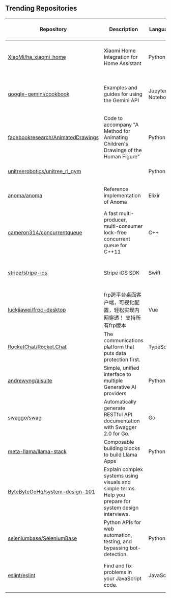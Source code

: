 ## Trending Repositories

| Repository | Description | Language | Stars | Forks | Built By | Current Period Stars |
|------------|-------------|----------|-------|-------|----------|---------------------|
| [XiaoMi/ha_xiaomi_home](https://github.com/XiaoMi/ha_xiaomi_home) | Xiaomi Home Integration for Home Assistant | Python | 8992 | 348 | [topsworld](https://github.com/topsworld), [SusanPhevos](https://github.com/SusanPhevos), [CodeMakerLi](https://github.com/CodeMakerLi), [hudsonbrendon](https://github.com/hudsonbrendon), [knoop7](https://github.com/knoop7) | 3078 |
| [google-gemini/cookbook](https://github.com/google-gemini/cookbook) | Examples and guides for using the Gemini API | Jupyter Notebook | 8546 | 1036 | [MarkDaoust](https://github.com/MarkDaoust), [markmcd](https://github.com/markmcd), [random-forests](https://github.com/random-forests), [shilpakancharla](https://github.com/shilpakancharla), [Giom-V](https://github.com/Giom-V) | 309 |
| [facebookresearch/AnimatedDrawings](https://github.com/facebookresearch/AnimatedDrawings) | Code to accompany "A Method for Animating Children's Drawings of the Human Figure" | Python | 11214 | 975 | [hjessmith](https://github.com/hjessmith), [sahirgomez1](https://github.com/sahirgomez1), [pringshia](https://github.com/pringshia), [hossinasaadi](https://github.com/hossinasaadi), [yihleego](https://github.com/yihleego) | 295 |
| [unitreerobotics/unitree_rl_gym](https://github.com/unitreerobotics/unitree_rl_gym) |  | Python | 735 | 118 | [craipy-hub](https://github.com/craipy-hub), [cyoahs](https://github.com/cyoahs), [brook-bee](https://github.com/brook-bee) | 124 |
| [anoma/anoma](https://github.com/anoma/anoma) | Reference implementation of Anoma | Elixir | 7645 | 409 | [mariari](https://github.com/mariari), [juped](https://github.com/juped), [agureev](https://github.com/agureev), [karbyshev](https://github.com/karbyshev), [m1dnight](https://github.com/m1dnight) | 2860 |
| [cameron314/concurrentqueue](https://github.com/cameron314/concurrentqueue) | A fast multi-producer, multi-consumer lock-free concurrent queue for C++11 | C++ | 10243 | 1707 | [cameron314](https://github.com/cameron314), [zerodefect](https://github.com/zerodefect), [kevin-verdazo](https://github.com/kevin-verdazo), [n-zer](https://github.com/n-zer), [pfeatherstone](https://github.com/pfeatherstone) | 29 |
| [stripe/stripe-ios](https://github.com/stripe/stripe-ios) | Stripe iOS SDK | Swift | 2259 | 1002 | [jack-stripe](https://github.com/jack-stripe), [yuki-stripe](https://github.com/yuki-stripe), [davidme-stripe](https://github.com/davidme-stripe), [bg-stripe](https://github.com/bg-stripe), [kgaidis-stripe](https://github.com/kgaidis-stripe) | 62 |
| [luckjiawei/frpc-desktop](https://github.com/luckjiawei/frpc-desktop) | frp跨平台桌面客户端，可视化配置，轻松实现内网穿透！ 支持所有frp版本 | Vue | 3336 | 222 | [luckjiawei](https://github.com/luckjiawei), [forestxieCode](https://github.com/forestxieCode) | 87 |
| [RocketChat/Rocket.Chat](https://github.com/RocketChat/Rocket.Chat) | The communications platform that puts data protection first. | TypeScript | 41359 | 10894 | [engelgabriel](https://github.com/engelgabriel), [sampaiodiego](https://github.com/sampaiodiego), [rodrigok](https://github.com/rodrigok), [ggazzo](https://github.com/ggazzo), [MartinSchoeler](https://github.com/MartinSchoeler) | 134 |
| [andrewyng/aisuite](https://github.com/andrewyng/aisuite) | Simple, unified interface to multiple Generative AI providers | Python | 8816 | 778 | [ksolo](https://github.com/ksolo), [standsleeping](https://github.com/standsleeping), [rohitprasad15](https://github.com/rohitprasad15), [jeffxtang](https://github.com/jeffxtang), [andrewyng](https://github.com/andrewyng) | 157 |
| [swaggo/swag](https://github.com/swaggo/swag) | Automatically generate RESTful API documentation with Swagger 2.0 for Go. | Go | 10953 | 1211 | [easonlin404](https://github.com/easonlin404), [ubogdan](https://github.com/ubogdan), [sdghchj](https://github.com/sdghchj), [pei0804](https://github.com/pei0804) | 8 |
| [meta-llama/llama-stack](https://github.com/meta-llama/llama-stack) | Composable building blocks to build Llama Apps | Python | 5287 | 669 | [ashwinb](https://github.com/ashwinb), [yanxi0830](https://github.com/yanxi0830), [dltn](https://github.com/dltn), [dineshyv](https://github.com/dineshyv), [russellb](https://github.com/russellb) | 151 |
| [ByteByteGoHq/system-design-101](https://github.com/ByteByteGoHq/system-design-101) | Explain complex systems using visuals and simple terms. Help you prepare for system design interviews. |  | 66421 | 6987 | [slam](https://github.com/slam), [LombardiDaniel](https://github.com/LombardiDaniel), [Stephanvs](https://github.com/Stephanvs), [alastairp](https://github.com/alastairp), [lucasberti](https://github.com/lucasberti) | 68 |
| [seleniumbase/SeleniumBase](https://github.com/seleniumbase/SeleniumBase) | Python APIs for web automation, testing, and bypassing bot-detection. | Python | 6309 | 1019 | [mdmintz](https://github.com/mdmintz), [hiqqs](https://github.com/hiqqs), [piotrkochan](https://github.com/piotrkochan), [surevs](https://github.com/surevs), [stevemachacz](https://github.com/stevemachacz) | 346 |
| [eslint/eslint](https://github.com/eslint/eslint) | Find and fix problems in your JavaScript code. | JavaScript | 25311 | 4586 | [nzakas](https://github.com/nzakas), [mdjermanovic](https://github.com/mdjermanovic), [ilyavolodin](https://github.com/ilyavolodin), [not-an-aardvark](https://github.com/not-an-aardvark), [mysticatea](https://github.com/mysticatea) | 12 |
